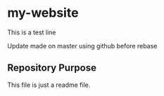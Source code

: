 # my-website
This is a test line

Update made on master using github before rebase

## Repository Purpose

This file is just a readme file.
